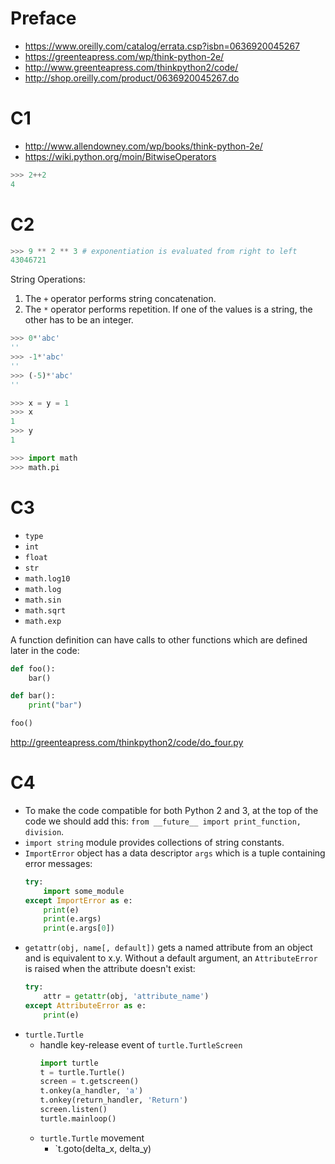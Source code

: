 # Preface

- <https://www.oreilly.com/catalog/errata.csp?isbn=0636920045267>
- <https://greenteapress.com/wp/think-python-2e/>
- <http://www.greenteapress.com/thinkpython2/code/>
- <http://shop.oreilly.com/product/0636920045267.do>

# C1

- <http://www.allendowney.com/wp/books/think-python-2e/>
- <https://wiki.python.org/moin/BitwiseOperators>

```Python
>>> 2++2
4
```

# C2

```Python
>>> 9 ** 2 ** 3 # exponentiation is evaluated from right to left
43046721
```

String Operations:
1. The `+` operator performs string concatenation.
2. The `*` operator performs repetition. If one of the values is a string,
   the other has to be an integer.

```Python
>>> 0*'abc'
''
>>> -1*'abc'
''
>>> (-5)*'abc'
''
```

```Python
>>> x = y = 1
>>> x
1
>>> y
1
```

```Python
>>> import math
>>> math.pi
```


# C3

- `type`
- `int`
- `float`
- `str`
- `math.log10`
- `math.log`
- `math.sin`
- `math.sqrt`
- `math.exp`

A function definition can have calls to other functions which are defined 
later in the code:
```Python
def foo():
    bar()

def bar():
    print("bar")

foo()
```

<http://greenteapress.com/thinkpython2/code/do_four.py>


# C4

- To make the code compatible for both Python 2 and 3, at the top of the 
  code we should add this: `from __future__ import print_function, division`.
- `import string` module provides collections of string constants.
- `ImportError` object has a data descriptor `args` which is a tuple 
  containing error messages:
  ```Python
  try:
      import some_module
  except ImportError as e:
      print(e)
      print(e.args)
      print(e.args[0])
  ```
- `getattr(obj, name[, default])` gets a named attribute from an object and 
  is equivalent to x.y. Without a default argument, an `AttributeError` is
  raised when the attribute doesn't exist:
  ```Python
  try:
      attr = getattr(obj, 'attribute_name')
  except AttributeError as e:
      print(e)
  ```
- `turtle.Turtle`
  - handle key-release event of `turtle.TurtleScreen`
    ```Python
    import turtle
    t = turtle.Turtle()
    screen = t.getscreen()
    t.onkey(a_handler, 'a')
    t.onkey(return_handler, 'Return')
    screen.listen()
    turtle.mainloop()
    ```
  - `turtle.Turtle` movement
    - `t.goto(delta_x, delta_y)

